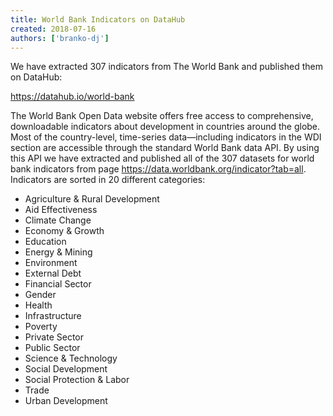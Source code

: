 ```yaml
---
title: World Bank Indicators on DataHub
created: 2018-07-16
authors: ['branko-dj']
---
```


We have extracted 307 indicators from The World Bank and published them on DataHub:

https://datahub.io/world-bank

The World Bank Open Data website offers free access to comprehensive, downloadable indicators about development in countries around the globe. Most of the country-level, time-series data—including indicators in the WDI section are accessible through the standard World Bank data API. By using this API we have extracted and published all of the 307 datasets for world bank indicators from page https://data.worldbank.org/indicator?tab=all. Indicators are sorted in 20 different categories:

- Agriculture & Rural Development
- Aid Effectiveness
- Climate Change
- Economy & Growth
- Education
- Energy & Mining
- Environment
- External Debt
- Financial Sector
- Gender
- Health
- Infrastructure
- Poverty
- Private Sector
- Public Sector
- Science & Technology
- Social Development
- Social Protection & Labor
- Trade
- Urban Development
